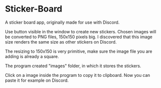 # Sticker-Board
A sticker board app, originally made for use with Discord.

Use button visible in the window to create new stickers. Chosen images will be converted to PNG files, 150x150 pixels big. I discovered that this image size renders the same size as other stickers on Discord. 

The resizing to 150x150 is very primitive, make sure the image file you are adding is already a square.

The program created "images" folder, in which it stores the stickers.

Click on a image inside the program to copy it to clipboard. Now you can paste it for example on Discord.
